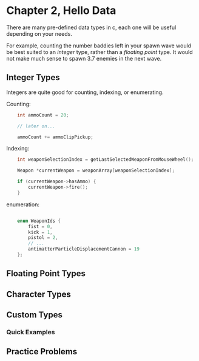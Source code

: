 
# Chapter 2, Hello Data

There are many pre-defined data types in c, each one will be useful depending on your needs. 

For example, counting the number baddies left in your spawn wave would be best suited to an _integer_ type, rather than a _floating point_ type. It would not make much sense to spawn 3.7 enemies in the next wave. 

## Integer Types

Integers are quite good for counting, indexing, or enumerating. 

Counting: 
```c
    int ammoCount = 20;

    // later on...

    ammoCount += ammoClipPickup;
```
Indexing:
```c
    int weaponSelectionIndex = getLastSelectedWeaponFromMouseWheel();

    Weapon *currentWeapon = weaponArray[weaponSelectionIndex];

    if (currentWeapon->hasAmmo) {
        currentWeapon->fire();
    }
```

enumeration:
```c

    enum WeaponIds {
        fist = 0,
        kick = 1,
        pistol = 2,
        // ...
        antimatterParticleDisplacementCannon = 19
    };
```


## Floating Point Types

## Character Types

## Custom Types

### Quick Examples

## Practice Problems